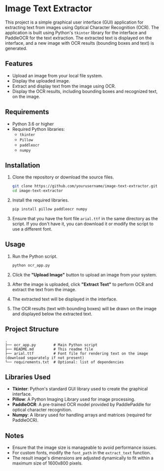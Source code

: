 
# Image Text Extractor

This project is a simple graphical user interface (GUI) application for extracting text from images using Optical Character Recognition (OCR). The application is built using Python's `tkinter` library for the interface and PaddleOCR for the text extraction. The extracted text is displayed on the interface, and a new image with OCR results (bounding boxes and text) is generated.

## Features

- Upload an image from your local file system.
- Display the uploaded image.
- Extract and display text from the image using OCR.
- Display the OCR results, including bounding boxes and recognized text, on the image.

## Requirements

- Python 3.6 or higher
- Required Python libraries:
  - `tkinter`
  - `Pillow`
  - `paddleocr`
  - `numpy`

## Installation

1. Clone the repository or download the source files.
   ```bash
   git clone https://github.com/yourusername/image-text-extractor.git
   cd image-text-extractor
   ```

2. Install the required libraries.
   ```bash
   pip install pillow paddleocr numpy
   ```

3. Ensure that you have the font file `arial.ttf` in the same directory as the script. If you don't have it, you can download it or modify the script to use a different font.

## Usage

1. Run the Python script.
   ```bash
   python ocr_app.py
   ```

2. Click the **"Upload Image"** button to upload an image from your system.

3. After the image is uploaded, click **"Extract Text"** to perform OCR and extract the text from the image.

4. The extracted text will be displayed in the interface.

5. The OCR results (text with bounding boxes) will be drawn on the image and displayed below the extracted text.

## Project Structure

```
.
├── ocr_app.py        # Main Python script
├── README.md         # This readme file
├── arial.ttf         # Font file for rendering text on the image (download separately if not present)
└── requirements.txt  # Optional: list of dependencies
```

## Libraries Used

- **Tkinter**: Python's standard GUI library used to create the graphical interface.
- **Pillow**: A Python Imaging Library used for image processing.
- **PaddleOCR**: A pre-trained OCR model provided by PaddlePaddle for optical character recognition.
- **Numpy**: A library used for handling arrays and matrices (required for PaddleOCR).

## Notes

- Ensure that the image size is manageable to avoid performance issues.
- For custom fonts, modify the `font_path` in the `extract_text` function.
- The result image's dimensions are adjusted dynamically to fit within a maximum size of 1600x800 pixels.